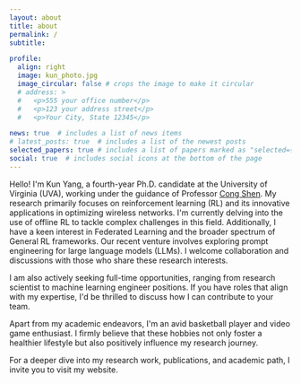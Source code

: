 ```yaml
---
layout: about
title: about
permalink: /
subtitle:

profile:
  align: right
  image: kun_photo.jpg
  image_circular: false # crops the image to make it circular
  # address: >
  #   <p>555 your office number</p>
  #   <p>123 your address street</p>
  #   <p>Your City, State 12345</p>

news: true  # includes a list of news items
# latest_posts: true  # includes a list of the newest posts
selected_papers: true # includes a list of papers marked as "selected={true}"
social: true  # includes social icons at the bottom of the page
---
```


Hello! I'm Kun Yang, a fourth-year Ph.D. candidate at the University of Virginia (UVA), working under the guidance of Professor [Cong Shen](https://engineering.virginia.edu/faculty/cong-shen). My research primarily focuses on reinforcement learning (RL) and its innovative applications in optimizing wireless networks. I'm currently delving into the use of offline RL to tackle complex challenges in this field. Additionally, I have a keen interest in Federated Learning and the broader spectrum of General RL frameworks. Our recent venture involves exploring prompt engineering for large language models (LLMs). I welcome collaboration and discussions with those who share these research interests.

I am also actively seeking full-time opportunities, ranging from research scientist to machine learning engineer positions. If you have roles that align with my expertise, I'd be thrilled to discuss how I can contribute to your team.

Apart from my academic endeavors, I'm an avid basketball player and video game enthusiast. I firmly believe that these hobbies not only foster a healthier lifestyle but also positively influence my research journey.

For a deeper dive into my research work, publications, and academic path, I invite you to visit my website.




